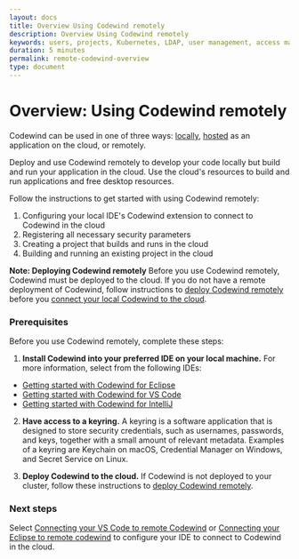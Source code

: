 ```yaml
---
layout: docs
title: Overview Using Codewind remotely
description: Overview Using Codewind remotely
keywords: users, projects, Kubernetes, LDAP, user management, access management, login, deployment, pod, security, securing cloud connection, remote deployment of Codewind
duration: 5 minutes
permalink: remote-codewind-overview
type: document
---
```


# Overview: Using Codewind remotely

Codewind can be used in one of three ways: [locally](./gettingstarted.html), [hosted](./che-installinfo.html) as an application on the cloud, or remotely. 

Deploy and use Codewind remotely to develop your code locally but build and run your application in the cloud. Use the cloud's resources to build and run applications and free desktop resources. 

Follow the instructions to get started with using Codewind remotely:

1. Configuring your local IDE's Codewind extension to connect to Codewind in the cloud
2. Registering all necessary security parameters
3. Creating a project that builds and runs in the cloud
4. Building and running an existing project in the cloud

**Note: Deploying Codewind remotely** Before you use Codewind remotely, Codewind must be deployed to the cloud. If you do not have a remote deployment of Codewind, follow instructions to [deploy Codewind remotely](./remote-deploying-codewind.html) before you [connect your local Codewind to the cloud](./remote-codewind-overview.html).

### Prerequisites

Before you use Codewind remotely, complete these steps:

1. **Install Codewind into your preferred IDE on your local machine.** 
For more information, select from the following IDEs:
- [Getting started with Codewind for Eclipse](./eclipse-getting-started.html)
- [Getting started with Codewind for VS Code](./vsc-getting-started.html)
- [Getting started with Codewind for IntelliJ](./intellij-getting-started.html)

2. **Have access to a keyring.** A keyring is a software application that is designed to store security credentials, such as usernames, passwords, and keys, together with a small amount of relevant metadata. Examples of a keyring are Keychain on macOS, Credential Manager on Windows, and Secret Service on Linux.

3. **Deploy Codewind to the cloud.** If Codewind is not deployed to your cluster, follow these instructions to [deploy Codewind remotely](./remote-deploying-codewind.html).

### Next steps

Select [Connecting your VS Code to remote Codewind](remotedeploy-vscode.html) or [Connecting your Eclipse to remote codewind](./remotedeploy-eclipse.html) to configure your IDE to connect to Codewind in the cloud.
